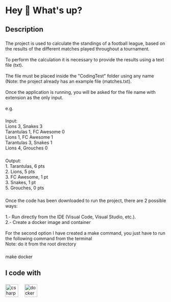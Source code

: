 <h1 align="left">Hey 👋 What's up?</h1>

###

<h2 align="left">Description</h2>

###

<p align="left">The project is used to calculate the standings of a football league, based on the results of the different matches played throughout a tournament.<br><br>To perform the calculation it is necessary to provide the results using a text file (txt).<br><br>The file must be placed inside the "CodingTest" folder using any name (Note: the project already has an example file (matches.txt).<br><br>Once the application is running, you will be asked for the file name with extension as the only input.<br><br>e.g.</p>

###

<p align="left">Input:<br>Lions 3, Snakes 3<br>Tarantulas 1, FC Awesome 0<br>Lions 1, FC Awesome 1<br>Tarantulas 3, Snakes 1<br>Lions 4, Grouches 0</p>

###

<p align="left">Output:<br>1. Tarantulas, 6 pts<br>2. Lions, 5 pts<br>3. FC Awesome, 1 pt<br>3. Snakes, 1 pt<br>5. Grouches, 0 pts</p>

###

<p align="left">Once the code has been downloaded to run the project, there are 2 possible ways:<br><br>1.- Run directly from the IDE (Visual Code, Visual Studio, etc.).<br>2.- Create a docker image and container<br><br>For the second option I have created a make command, you just have to run the following command from the terminal<br>Note: do it from the root directory</p>

###

<p align="left">make docker</p>

###

<h2 align="left">I code with</h2>

###

<div align="left">
  <img src="https://cdn.jsdelivr.net/gh/devicons/devicon/icons/csharp/csharp-original.svg" height="40" alt="csharp logo"  />
  <img width="12" />
  <img src="https://cdn.jsdelivr.net/gh/devicons/devicon/icons/docker/docker-original.svg" height="40" alt="docker logo"  />
</div>

###
